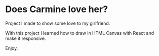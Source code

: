 # Does Carmine love her?

Project I made to show some love to my girlfriend.

With this project I learned how to draw in HTML Canvas with React and make it responsive.

Enjoy.
